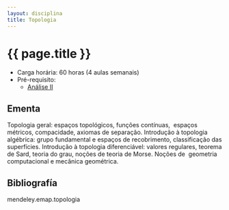 ```yaml
---
layout: disciplina
title: Topologia
---
```


# {{ page.title }}

- Carga horária: 60 horas (4 aulas semanais)
- Pré-requisito:
    - [Análise II](analise-II.html)

## Ementa 

Topologia geral: espaços topológicos, funções contínuas,  espaços
métricos, compacidade, axiomas de separação. Introdução à topologia
algébrica: grupo fundamental e espaços de recobrimento, classificação
das superfícies.  Introdução à topologia diferenciável: valores
regulares, teorema de Sard, teoria do grau, noções de teoria de
Morse. Noções de  geometria computacional e mecânica geométrica.

## Bibliografía

mendeley.emap.topologia
